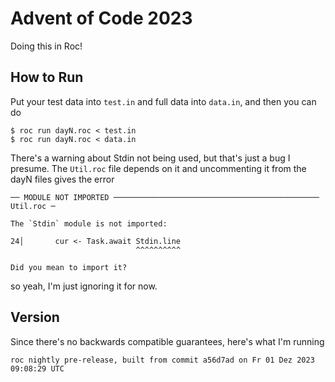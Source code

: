 # Advent of Code 2023

Doing this in Roc!

## How to Run

Put your test data into `test.in` and full data into `data.in`, and then you can
do

```shell
$ roc run dayN.roc < test.in
$ roc run dayN.roc < data.in
```

There's a warning about Stdin not being used, but that's just a bug I presume.
The `Util.roc` file depends on it and uncommenting it from the dayN files gives
the error

```
── MODULE NOT IMPORTED ────────────────────────────────────────────── Util.roc ─

The `Stdin` module is not imported:

24│       cur <- Task.await Stdin.line
                            ^^^^^^^^^^

Did you mean to import it?
```

so yeah, I'm just ignoring it for now.

## Version

Since there's no backwards compatible guarantees, here's what I'm running

```
roc nightly pre-release, built from commit a56d7ad on Fr 01 Dez 2023 09:08:29 UTC
```
